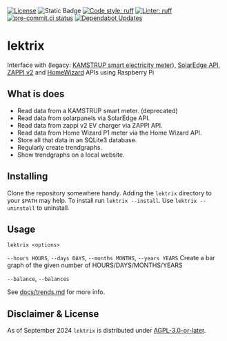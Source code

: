 
[![License](https://img.shields.io/github/license/mausy5043/lektrix)](LICENSE)
![Static Badge](https://img.shields.io/badge/release-rolling-lightgreen)
[![Code style: ruff](https://img.shields.io/badge/code%20style-ruff-008800.svg)](https://github.com/astral-sh/ruff)
[![Linter: ruff](https://img.shields.io/badge/linter-ruff-008800.svg)](https://github.com/astral-sh/ruff)
[![pre-commit.ci status](https://results.pre-commit.ci/badge/github/Mausy5043/lektrix/master.svg)](https://results.pre-commit.ci/latest/github/Mausy5043/lektrix/master)
[![Dependabot Updates](https://github.com/Mausy5043/lektrix/actions/workflows/dependabot/dependabot-updates/badge.svg)](https://github.com/Mausy5043/lektrix/actions/workflows/dependabot/dependabot-updates)

# lektrix

Interface
with (legacy: [KAMSTRUP smart electricity meter](https://www.kamstrup.com/)), [SolarEdge API](https://www.solaredge.com/), [ZAPPI v2](https://myenergi.com/) and [HomeWizard](https://www.homewizard.com/) APIs using Raspberry Pi

## What is does

- Read data from a KAMSTRUP smart meter. (deprecated)
- Read data from solarpanels via SolarEdge API.
- Read data from zappi v2 EV charger via ZAPPI API.
- Read data from Home Wizard P1 meter via the Home Wizard API.
- Store all that data in an SQLite3 database.
- Regularly create trendgraphs.
- Show trendgraphs on a local website.

## Installing

Clone the repository somewhere handy. Adding the `lektrix` directory to your `$PATH` may help.
To install run `lektrix --install`.
Use `lektrix --uninstall` to uninstall.

## Usage

`lektrix <options>`

`--hours HOURS`, `--days DAYS`, `--months MONTHS`, `--years YEARS`
Create a bar graph of the given number of HOURS/DAYS/MONTHS/YEARS

`--balance`, `--balances`

See [docs/trends.md](./docs/trends.md) for more info.

## Disclaimer & License
As of September 2024 `lektrix` is distributed under [AGPL-3.0-or-later](LICENSE).
